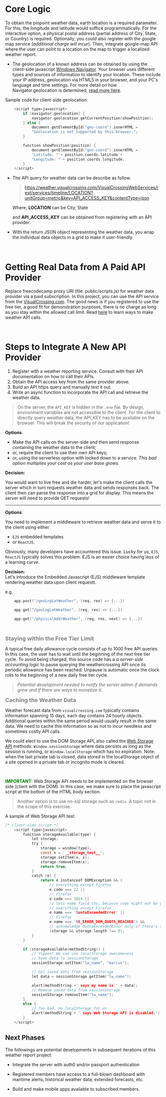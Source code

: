 # Core Logic

To obtain the pinpoint weather data, earth location is a required parameter.  For this, the longitude and latitude would suffice programmatically.  For the interactive option, a physical postal address (partial address of City, State, or Country) is required.  Optionally, you could also register with the google map service (*additional charge will incur*).  Then, integrate google-map API where the user can point to a location on the map to trigger a localized weather report.

* The geolocation of a known address can be obtained by using the client-side javascript [Windows Navigator](https://www.w3schools.com/jsref/obj_navigator.asp).  Your browser uses different types and sources of information to identify your location. These include your IP address, geolocation via HTML5 in your browser, and your PC's language and time settings.  For more detail on how Navigator.geolocation is determined, [read more here](https://developer.mozilla.org/en-US/docs/Web/API/Geolocation/getCurrentPosition).

Sample code for client-side geolocation:

```c
    <script type=javascript>
        if (navigator.geolocation) {
            navigator.geolocation.getCurrentPosition(showPosition);
        } else {
            document.getElementById("geo-coord").innerHTML =
            "Geolocation is not supported by this browser.";
        }

        function showPosition(position) {
            document.getElementById("geo-coord").innerHTML =
            "Latitude: " + position.coords.latitude +
            "Longitude: " + position.coords.longitude;
        }
    </script>
```

* The API query for weather data can be describe as follow.

    > <https://weather.visualcrossing.com/VisualCrossingWebServices/rest/services/timeline/LOCATION?unitGroup=metric&key=API_ACCESS_KEY&contentType=json>

    Where, **LOCATION** can be City, State

    and **API_ACCESS_KEY** can be obtained from registering with an API provider.

* With the return JSON object representing the weather data, you wrap the individual data objects in a grid to make it user-friendly.

<br />

# Getting Real Data from A Paid API Provider

Replace freecodecamp proxy URI (file: public/scripts.js) for weather data provider via a paid subscription. In this project, you can use the API service from the [VisualCrossing.com](https://www.visualcrossing.com).  The good news is if you registered to use the free tier, a good fit for demonstration purposes, there is no charge as long as you stay within the allowed call limit.  Read [here](https://www.visualcrossing.com/resources/blog/five-easy-weather-api-calls-to-get-the-weather-data-you-need/) to learn ways to make weather API calls.

<br />

# Steps to Integrate A New API Provider

1. Register with a weather reporting service.  Consult with their API documentation on how to call their APIs.
2. Obtain the API access key from the same provider above.
3. Build an API https query and manually test it out.
4. Write an async function to incorporate the API call and retrieve the weather data.


> On the server, the `API_KEY` is hidden in the `.env` file.  By design, environment variables are not accessible to the client. For the client to directly query weather data, the API_KEY has to be available on the browser.  This will break the security of our application!

**Options**:

* Make the API calls on the server-side and then send response containing the weather data to the client;
* or, require the client to use their own API keys;
* or, using the serverless option with locked down to a service.  *This bad option multiplies your cost as your user base grows*.

**Decision:**  

You would want to live free and die harder, let's make the client calls the server which in turn requests weather data and sends responses back.  The client then can parse the response into a grid for display.  This means the server will need to provide GET requests!

---

**Options**: 

You need to implement a middleware to retrieve weather data and serve it to the client using either
- `EJS` embedded templates 
- or `ReactJS`.

Obviously, many developers have accountered this issue.  Lucky for us, `EJS`, `ReactJS` typically solves this problem.  EJS is an easier choice having less of a learning curve.

**Decision:**  
Let's introduce the Embedded Javascript (EJS) middleware template rendering weather data upon client requestt.

e.g. 
```c
    app.post("/geoLngLatWeather", (req, res) => {...})

    app.get("/geoLngLatWeather", (req, res) => {...})

    app.get("/physicalAddrWeather", (req, res, next) => {...})
```
<br />

<strong><span style="color:gray; font-size:18px"> Staying within the Free Tier Limit</span> </strong>

A typical free daily allowance cycle consists of up to 1000 free API queries.  In this case, the user has to wait until the beginning of the next free tier cycle.  To avoid being charged, this source code has a *a server-side accounting logic* to pause querying the weathercrossing API once its periodic allowance has been reached.  Unpause is automatic once the clock rolls to the beginning of a new daily free tier cycle.

>*Potential development needed to notify the server admin if demands grew and if there are ways to monetize it.*

<strong><span style="color:gray; font-size:18px">Caching the Weather Data</span></strong>

Weather forecast data from `visualcrossing.com` typically contains information spanning 15 days, each day contains 24 hourly objects.  Additional queries within the same period would usually result in the same data.  We need to cache this information so as not to incur needless and sometimes costly API calls.  

We could elect to use the DOM Storage API, also called the [Web Storage API](https://developer.mozilla.org/en-US/docs/Web/API/Web_Storage_API/Using_the_Web_Storage_API) methods: `Window.sessionStorage` where data persists as long as the session is running, or `Window.localStorage` which has no expiration.  Note: when the last private tab is closed, data stored in the localStorage object of a site opened in a private tab or incognito mode is cleared.

<br />

<span style="color:green">**IMPORTANT:**</span>  Web Storage API needs to be implemented on the browser side (client with the DOM).  In this case, we make sure to place the javascript script at the bottom of the HTML body section.

>Another option is to use no-sql storage such as `redis`.  A topic not in the scope of this exercise.  

A sample of Web Storage API test:

```c
/* client-side script */
    <script type=javascript>
        function storageAvailable(type) {
            let storage;
            try {
                storage = window[type];
                const x = '__storage_test__';
                storage.setItem(x, x);
                storage.removeItem(x);
                return true;
            }
            catch (e) {
                return e instanceof DOMException && (
                    // everything except Firefox
                    e.code === 22 ||
                    // Firefox
                    e.code === 1014 ||
                    // test name field too, because code might not be present
                    // everything except Firefox
                    e.name === 'QuotaExceededError' ||
                    // Firefox
                    e.name === 'NS_ERROR_DOM_QUOTA_REACHED') &&
                    // acknowledge QuotaExceededError only if there's something already stored
                    (storage && storage.length !== 0);
            }
        }

        if (storageAvailable(methodString)) {
            // Yippee! We can use localStorage awesomeness
            // Save data to sessionStorage
            sessionStorage.setItem("lw_name", "marcus");

            // Get saved data from sessionStorage
            let data = sessionStorage.getItem("lw_name");

            alert(methodString +' says my name is ' + data);
            // Remove saved data from sessionStorage
            sessionStorage.removeItem("lw_name");
        }
        else {
            // Too bad, no localStorage for us
            alert(methodString + ' says Web Storage API is disabled.')
        }
    </script>
```


## Next Phases

The followings are potential developments in subsequent iterations of this weather report project:

* Integrate the server with auth0 and/or passport authentication

* Registered members have access to a full-blown dashboard with maritime alerts, historical weather data, extended forecasts, etc.

* Build and make mobile apps available to subscribed members.